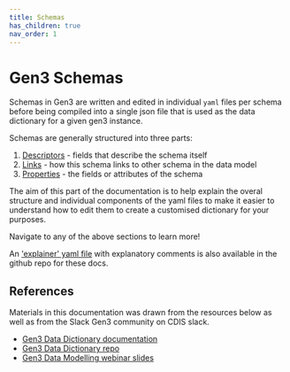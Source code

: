 ```yaml
---
title: Schemas
has_children: true
nav_order: 1
---
```


# Gen3 Schemas

Schemas in Gen3 are written and edited in individual `yaml` files per schema before being compiled into a single json file that is used as the data dictionary for a given gen3 instance.

Schemas are generally structured into three parts:
1. [Descriptors](https://australianbiocommons.github.io/umccr-dictionary/schemas/descriptors.html) - fields that describe the schema itself
1. [Links](https://australianbiocommons.github.io/umccr-dictionary/schemas/links.html) - how this schema links to other schema in the data model
1. [Properties](https://australianbiocommons.github.io/umccr-dictionary/schemas/properties.html) - the fields or attributes of the schema

The aim of this part of the documentation is to help explain the overal structure and individual components of the yaml files to make it easier to understand how to edit them to create a customised dictionary for your purposes.

Navigate to any of the above sections to learn more!

An ['explainer' yaml file](https://github.com/AustralianBioCommons/umccr-dictionary/blob/main/docs/schemas/explainer_schema.yaml) with explanatory comments is also available in the github repo for these docs.

## References

Materials in this documentation was drawn from the resources below as well as from the Slack Gen3 community on CDIS slack.

* [Gen3 Data Dictionary documentation](https://gen3.org/resources/user/dictionary/)
* [Gen3 Data Dictionary repo](https://github.com/uc-cdis/datadictionary)
* [Gen3 Data Modelling webinar slides](https://gen3.org/community/webinars/Webinar_20190509.pdf)
